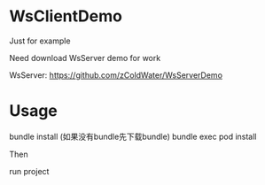 # WsClientDemo
Just for example

Need download WsServer demo for work

WsServer: https://github.com/zColdWater/WsServerDemo


# Usage

bundle install (如果没有bundle先下载bundle)
bundle exec pod install 

Then 

run project

